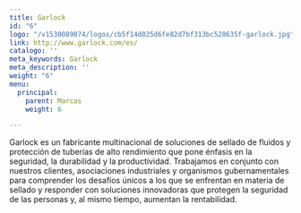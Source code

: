 ```yaml
---
title: Garlock
id: "6"
logo: "/v1530089074/logos/cb5f14d025d6fe82d7bf313bc520635f-garlock.jpg"
link: http://www.garlock.com/es/
catalogo: ''
meta_keywords: Garlock
meta_description: ''
weight: "6"
menu:
  principal:
    parent: Marcas
    weight: 6

---
```

Garlock es un fabricante multinacional de soluciones de sellado de fluidos y protección de tuberías de alto rendimiento que pone énfasis en la seguridad, la durabilidad y la productividad. Trabajamos en conjunto con nuestros clientes, asociaciones industriales y organismos gubernamentales para comprender los desafíos únicos a los que se enfrentan en materia de sellado y responder con soluciones innovadoras que protegen la seguridad de las personas y, al mismo tiempo, aumentan la rentabilidad.